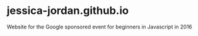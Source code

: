 # jessica-jordan.github.io
Website for the Google sponsored event for beginners in Javascript in 2016
